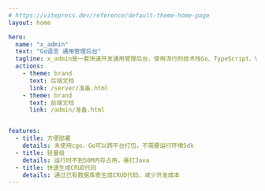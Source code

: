 ```yaml
---
# https://vitepress.dev/reference/default-theme-home-page
layout: home

hero:
  name: "x_admin"
  text: "Go语言 通用管理后台"
  tagline: x_admin是一套快速开发通用管理后台，使用流行的技术栈Go、TypeScript、Vue3、vite、Element Plus。一键生成前端、后端、uniapp代码
  actions:
    - theme: brand
      text: 后端文档
      link: /server/准备.html
    - theme: brand
      text: 前端文档
      link: /admin/准备.html


features:
  - title: 方便部署
    details: 未使用cgo，Go可以跨平台打包，不需要运行环境Sdk
  - title: 轻量级
    details: 运行时不到50M内存占用，暴打Java
  - title: 快速生成CRUD代码
    details: 通过已有数据库表生成CRUD代码，减少开发成本
---
```


